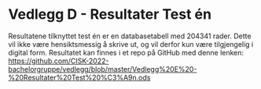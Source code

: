 # Vedlegg D - Resultater Test én

Resultatene tilknyttet test én er en databasetabell med 204341 rader. Dette vil ikke være hensiktsmessig å skrive ut, og vil derfor kun være tilgjengelig i digital form. Resultatet kan finnes i et repo på GitHub med denne lenken: https://github.com/CISK-2022-bachelorgruppe/vedlegg/blob/master/Vedlegg%20E%20-%20Resultater%20Test%20%C3%A9n.ods 